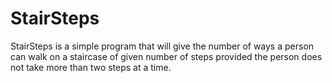 # StairSteps

StairSteps is a simple program that will give the number of ways a person
can walk on a staircase of given number of steps provided the person does
not take more than two steps at a time.
